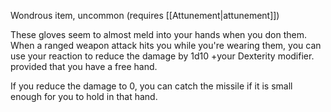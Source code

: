 Wondrous item, uncommon (requires [[Attunement|attunement]])

These gloves seem to almost meld into your hands when you don them. When a ranged weapon attack hits you while you're wearing them, you can use your reaction to reduce the damage by 1d10 +your Dexterity modifier. provided that you have a free hand. 

If you reduce the damage to 0, you can catch the missile if it is small enough for you to hold in that hand.